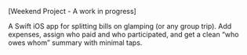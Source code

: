 [Weekend Project - A work in progress]

A Swift iOS app for splitting bills on glamping (or any group trip). Add expenses, assign who paid and who participated, and get a clean “who owes whom” summary with minimal taps.
